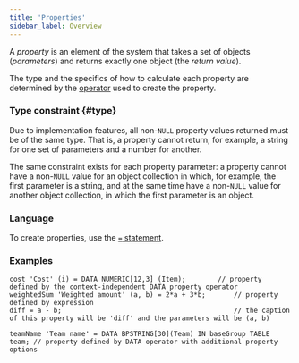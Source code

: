 ```yaml
---
title: 'Properties'
sidebar_label: Overview
---
```


A *property* is an element of the system that takes a set of objects (*parameters*) and returns exactly one object (the *return value*). 

The type and the specifics of how to calculate each property are determined by the [operator](Operators.md) used to create the property.

### Type constraint {#type}

Due to implementation features, all non-`NULL` property values returned must be of the same type. That is, a property cannot return, for example, a string for one set of parameters and a number for another.

The same constraint exists for each property parameter: a property cannot have a non-`NULL` value for an object collection in which, for example, the first parameter is a string, and at the same time have a non-`NULL` value for another object collection, in which the first parameter is an object.

### Language

To create properties, use the [`=` statement](Instruction_=.md). 

### Examples

```lsf
cost 'Cost' (i) = DATA NUMERIC[12,3] (Item);		// property defined by the context-independent DATA property operator
weightedSum 'Weighted amount' (a, b) = 2*a + 3*b; 		// property defined by expression
diff = a - b; 											// the caption of this property will be 'diff' and the parameters will be (a, b)

teamName 'Team name' = DATA BPSTRING[30](Team) IN baseGroup TABLE team; // property defined by DATA operator with additional property options
```
